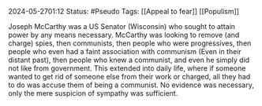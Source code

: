 2024-05-2701:12
Status: #Pseudo 
Tags: [[Appeal to fear]] [[Populism]]

Joseph McCarthy was a US Senator (Wisconsin) who sought to attain power by any means necessary. McCarthy was looking to remove (and charge) spies, then communists, then people who were progressives, then people who even had a faint association with communism (Even in their distant past), then people who knew a communist, and even he simply did not like from government. This extended into daily life, where if someone wanted to get rid of someone else from their work or charged, all they had to do was accuse them of being a communist. No evidence was necessary, only the mere suspicion of sympathy was sufficient. 